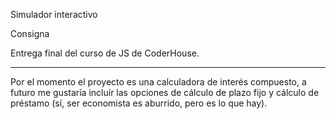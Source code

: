 Simulador interactivo

Consigna

Entrega final del curso de JS de CoderHouse.

---------------

Por el momento el proyecto es una calculadora de interés compuesto, a futuro me gustaría incluír las opciones de cálculo de plazo fijo y cálculo de préstamo (sí, ser economista es aburrido, pero es lo que hay).
